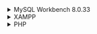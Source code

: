 <details>
  <summary>MySQL Workbench 8.0.33 </summary>
  https://dev.mysql.com/downloads/workbench/
</details>

<details>
  <summary>XAMPP</summary>
  https://sourceforge.net/projects/xampp/files/
</details>

<details>
  <summary>PHP</summary>
  
</details>
